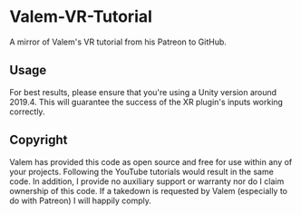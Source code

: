 # Valem-VR-Tutorial
A mirror of Valem's VR tutorial from his Patreon to GitHub. 

## Usage
For best results, please ensure that you're using a Unity version around 2019.4. This will guarantee the success of the XR plugin's inputs working correctly. 

## Copyright
Valem has provided this code as open source and free for use within any of your projects. Following the YouTube tutorials would result in the same code. In addition, I provide no auxiliary support or warranty nor do I claim ownership of this code. If a takedown is requested by Valem (especially to do with Patreon) I will happily comply. 
